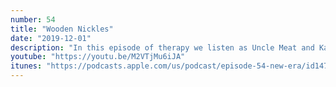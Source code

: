 ```yaml
---
number: 54
title: "Wooden Nickles"
date: "2019-12-01"
description: "In this episode of therapy we listen as Uncle Meat and Kaos Kris settle some internal issues. Big Red calls in to give us the sports report and words of wisdom. Listen how wrong we are at predicting sporting event results."
youtube: "https://youtu.be/M2VTjMu6iJA"
itunes: "https://podcasts.apple.com/us/podcast/episode-54-new-era/id1471187072?i=1000457730465"
---
```

